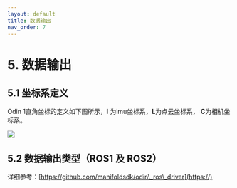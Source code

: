 ```yaml
---
layout: default
title: 数据输出
nav_order: 7
---
```


# 5. 数据输出

## 5.1 坐标系定义

Odin 1直角坐标的定义如下图所示，**I** 为imu坐标系，**L**为点云坐标系， **C**为相机坐标系。

![](https://vvcazjv268.feishu.cn/space/api/box/stream/download/asynccode/?code=ZTlkZDc5YjBlOTY5ZDhhZTMzY2JiNGU0NTU0ZjcxNGRfOGdscElueU9YdFRzaDhQRm5RU3RYUnBuUWtwenNDTGFfVG9rZW46S1lMZWJSOEpCb1BhY014NE1QeGNmZmY1bmNmXzE3NTI0NjExMjU6MTc1MjQ2NDcyNV9WNA)

## 5.2 数据输出类型（ROS1 及 ROS2）

详细参考：[https://github.com/manifoldsdk/odin\_ros\_driver](https://)

